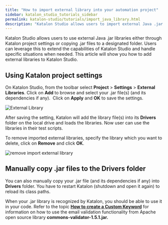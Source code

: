 ```yaml
---
title: "How to import external library into your automation project"
sidebar: katalon_studio_tutorials_sidebar
permalink: katalon-studio/tutorials/import_java_library.html
description: "Katalon Studio allows users to import external Java .jar libraries either through Katalon project settings or copying .jar files to a designated folder."
---
```

[](#)

Katalon Studio allows users to use external Java .jar libraries either through Katalon project settings or copying .jar files to a designated folder. Users can leverage this to extend the capabilities of Katalon Studio and handle specific situations when needed. This article will show you how to add external libraries to Katalon Studio.

**Using Katalon project settings**
----------------------------------

On Katalon Studio, from the toolbar select **Project** \> **Settings** \> **External Libraries**. Click on **Add** to browse and select your .jar file(s) (and its dependencies if any).  Click on **Apply** and **OK** to save the settings.

![External Library](../../images/katalon-studio/tutorials/import_java_library/1.-Katalon-External-Library.png)

After saving the setting, Katalon will add the library file(s) into its **Drivers** folder on the local drive and loads the libraries. Now user can use the libraries in their test scripts.

To remove imported external libraries, specify the library which you want to delete, click on **Remove** and click **OK**.

![ remove import external library](../../images/katalon-studio/tutorials/import_java_library/2.-Katalon-External-Library.png)

**Manually copy .jar files to the Drivers folder**
--------------------------------------------------

You can also manually copy your .jar file (and its dependencies if any) into **Drivers** folder. You have to restart Katalon (shutdown and open it again) to reload its class paths.

When your .jar library is recognized by Katalon, you should be able to use it in your code. Refer to the topic **[How to create a Custom Keyword](https://www.katalon.com/resources-center/tutorials/create-custom-keyword/)** for information on how to use the email validation functionality from Apache open source library **commons-validator-1.5.1.jar.**

[](#modal-id-popup)